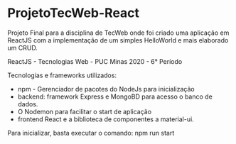 # ProjetoTecWeb-React
Projeto Final para a disciplina de TecWeb onde foi criado uma aplicação em ReactJS com a implementação de um simples HelloWorld e mais elaborado um CRUD. 


ReactJS - Tecnologias Web - PUC Minas 2020 - 6° Período

Tecnologias e frameworks utilizados:
- npm - Gerenciador de pacotes do NodeJs para inicialização
- backend: framework Express e MongoBD para acesso o banco de dados. 
- O Nodemon para facilitar o start de aplicação
- frontend React e a biblioteca de componentes a  material-ui.

Para inicializar, basta executar o comando: npm run start

